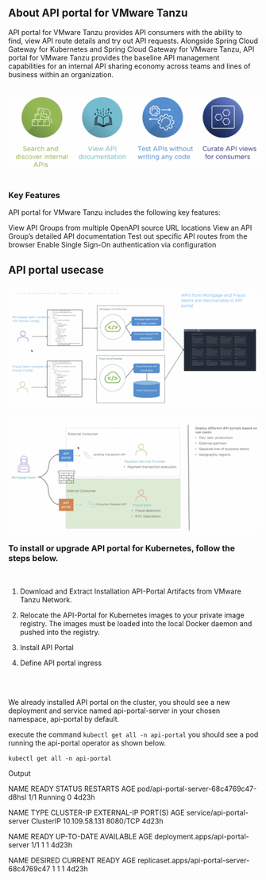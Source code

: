 ## About API portal for VMware Tanzu

API portal for VMware Tanzu provides API consumers with the ability to find, view API route details and try out API requests. Alongside Spring Cloud Gateway for Kubernetes and Spring Cloud Gateway for VMware Tanzu, API portal for VMware Tanzu provides the baseline API management capabilities for an internal API sharing economy across teams and lines of business within an organization.

<br/>

<img src="../images/api-portal.png" alt="How it Works" style="border:none;"/>

<br/>
<br/>


### Key Features
API portal for VMware Tanzu includes the following key features:

View API Groups from multiple OpenAPI source URL locations
View an API Group’s detailed API documentation
Test out specific API routes from the browser
Enable Single Sign-On authentication via configuration


## API portal usecase  

<br/>

<img src="../images/api-portal-usecase-01.png" alt="How it Works" style="border:none;"/>

<br/>

<br/>

<img src="../images/api-portal-usecase-02.png" alt="How it Works" style="border:none;"/>

<br/>


### To install or upgrade API portal for Kubernetes, follow the steps below.

<br/>

1. Download and Extract Installation API-Portal Artifacts from VMware Tanzu Network.

2. Relocate the API-Portal for Kubernetes images to your private image registry. The images must be loaded into the local Docker daemon and pushed into the registry.

3. Install API Portal

4. Define API portal ingress

<br/>
<br/>


We already installed API portal on the cluster, you should see a new deployment and service named api-portal-server in your chosen namespace, api-portal by default.

execute the command  `kubectl get all -n api-portal` you should see a pod running the api-portal 
operator as shown below. 
   
```execute
kubectl get all -n api-portal
```

Output 

NAME                                     READY   STATUS    RESTARTS   AGE
pod/api-portal-server-68c4769c47-d8hsl   1/1     Running   0          4d23h


NAME                        TYPE        CLUSTER-IP      EXTERNAL-IP   PORT(S)    AGE
service/api-portal-server   ClusterIP   10.109.58.131   <none>        8080/TCP   4d23h


NAME                                READY   UP-TO-DATE   AVAILABLE   AGE
deployment.apps/api-portal-server   1/1     1            1           4d23h

NAME                                           DESIRED   CURRENT   READY   AGE
replicaset.apps/api-portal-server-68c4769c47   1         1         1       4d23h